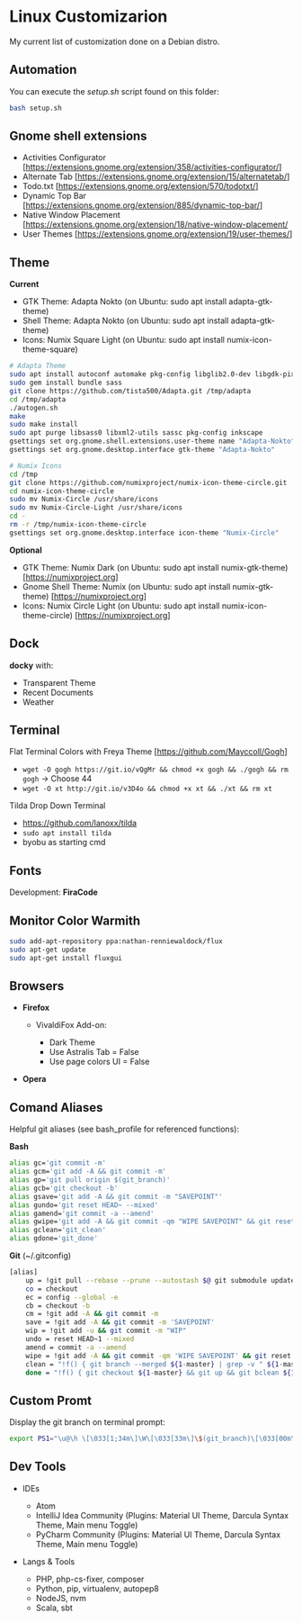 # Linux Customizarion

My current list of customization done on a Debian distro.

## Automation

You can execute the _setup.sh_ script found on this folder:

```sh
bash setup.sh
```

## Gnome shell extensions

- Activities Configurator [<https://extensions.gnome.org/extension/358/activities-configurator/>]
- Alternate Tab [<https://extensions.gnome.org/extension/15/alternatetab/>]
- Todo.txt [<https://extensions.gnome.org/extension/570/todotxt/>]
- Dynamic Top Bar [<https://extensions.gnome.org/extension/885/dynamic-top-bar/>]
- Native Window Placement [<https://extensions.gnome.org/extension/18/native-window-placement/>
- User Themes [<https://extensions.gnome.org/extension/19/user-themes/>]

## Theme

**Current**

- GTK Theme: Adapta Nokto (on Ubuntu: sudo apt install adapta-gtk-theme)
- Shell Theme: Adapta Nokto (on Ubuntu: sudo apt install adapta-gtk-theme)
- Icons: Numix Square Light (on Ubuntu: sudo apt install numix-icon-theme-square)

```sh
# Adapta Theme
sudo apt install autoconf automake pkg-config libglib2.0-dev libgdk-pixbuf2.0-dev libsass0 libxml2-utils sassc inkscape
sudo gem install bundle sass
git clone https://github.com/tista500/Adapta.git /tmp/adapta
cd /tmp/adapta
./autogen.sh
make
sudo make install
sudo apt purge libsass0 libxml2-utils sassc pkg-config inkscape
gsettings set org.gnome.shell.extensions.user-theme name "Adapta-Nokto"
gsettings set org.gnome.desktop.interface gtk-theme "Adapta-Nokto"

# Numix Icons
cd /tmp
git clone https://github.com/numixproject/numix-icon-theme-circle.git
cd numix-icon-theme-circle
sudo mv Numix-Circle /usr/share/icons
sudo mv Numix-Circle-Light /usr/share/icons
cd -
rm -r /tmp/numix-icon-theme-circle
gsettings set org.gnome.desktop.interface icon-theme "Numix-Circle"
```

**Optional**

- GTK Theme: Numix Dark (on Ubuntu: sudo apt install numix-gtk-theme) [<https://numixproject.org>]
- Gnome Shell Theme: Numix (on Ubuntu: sudo apt install numix-gtk-theme) [<https://numixproject.org>]
- Icons: Numix Circle Light (on Ubuntu: sudo apt install numix-icon-theme-circle) [<https://numixproject.org>]

## Dock

**docky** with:

- Transparent Theme
- Recent Documents
- Weather

## Terminal

Flat Terminal Colors with Freya Theme [<https://github.com/Mayccoll/Gogh>]

- `wget -O gogh https://git.io/vQgMr && chmod +x gogh && ./gogh && rm gogh` -> Choose 44
- `wget -O xt http://git.io/v3D4o && chmod +x xt && ./xt && rm xt`

Tilda Drop Down Terminal

- <https://github.com/lanoxx/tilda>
- `sudo apt install tilda`
- byobu as starting cmd

## Fonts

Development: **FiraCode**

## Monitor Color Warmith

```sh
sudo add-apt-repository ppa:nathan-renniewaldock/flux
sudo apt-get update
sudo apt-get install fluxgui
```

## Browsers

- **Firefox**

  - VivaldiFox Add-on:

    - Dark Theme
    - Use Astralis Tab = False
    - Use page colors UI = False

- **Opera**

## Comand Aliases

Helpful git aliases (see bash_profile for referenced functions):

**Bash**

```sh
alias gc='git commit -m'
alias gcm='git add -A && git commit -m'
alias gp='git pull origin $(git_branch)'
alias gcb='git checkout -b'
alias gsave='git add -A && git commit -m "SAVEPOINT"'
alias gundo='git reset HEAD~ --mixed'
alias gamend='git commit -a --amend'
alias gwipe='git add -A && git commit -qm "WIPE SAVEPOINT" && git reset HEAD~1 --hard'
alias gclean='git_clean'
alias gdone='git_done'
```

**Git** (~/.gitconfig)

```sh
[alias]
    up = !git pull --rebase --prune --autostash $@ git submodule update --init --recursive
    co = checkout
    ec = config --global -e
    cb = checkout -b
    cm = !git add -A && git commit -m
    save = !git add -A && git commit -m 'SAVEPOINT'
    wip = !git add -u && git commit -m "WIP"
    undo = reset HEAD~1 --mixed
    amend = commit -a --amend
    wipe = !git add -A && git commit -qm 'WIPE SAVEPOINT' && git reset HEAD~1 --hard
    clean = "!f() { git branch --merged ${1-master} | grep -v " ${1-master}$" | xargs -r git branch -d; }; f"
    done = "!f() { git checkout ${1-master} && git up && git bclean ${1-master}; }; f"
```

## Custom Promt

Display the git branch on terminal prompt:

```sh
export PS1="\u@\h \[\033[1;34m\]\W\[\033[33m\]\$(git_branch)\[\033[00m\] $ "
```

## Dev Tools

- IDEs

  - Atom
  - IntelliJ Idea Community (Plugins: Material UI Theme, Darcula Syntax Theme, Main menu Toggle)
  - PyCharm Community (Plugins: Material UI Theme, Darcula Syntax Theme, Main menu Toggle)

- Langs & Tools

  - PHP, php-cs-fixer, composer
  - Python, pip, virtualenv, autopep8
  - NodeJS, nvm
  - Scala, sbt
